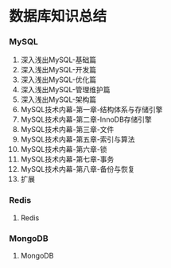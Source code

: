 # 数据库知识总结

### MySQL

1. 深入浅出MySQL-基础篇
2. 深入浅出MySQL-开发篇
3. 深入浅出MySQL-优化篇
4. 深入浅出MySQL-管理维护篇
5. 深入浅出MySQL-架构篇
6. MySQL技术内幕-第一章-结构体系与存储引擎
7. MySQL技术内幕-第二章-InnoDB存储引擎
8. MySQL技术内幕-第三章-文件
9. MySQL技术内幕-第五章-索引与算法
10. MySQL技术内幕-第六章-锁
11. MySQL技术内幕-第七章-事务
12. MySQL技术内幕-第八章-备份与恢复
13. 扩展

### Redis

1. Redis

### MongoDB

1. MongoDB

